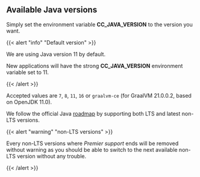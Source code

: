 ## Available Java versions

Simply set the environment variable **CC_JAVA_VERSION** to the version you want.

{{< alert "info" "Default version" >}}
    <p>We are using Java version 11 by default.</p>
    <p>New applications will have the strong <strong>CC_JAVA_VERSION</strong> environment variable set to 11.</p>
{{< /alert >}}

Accepted values are `7`, `8`, `11`, `16` or `graalvm-ce` (for GraalVM 21.0.0.2, based on OpenJDK 11.0).

We follow the official Java [roadmap](https://www.oracle.com/java/technologies/java-se-support-roadmap.html) by supporting both LTS and latest non-LTS versions.

{{< alert "warning" "non-LTS versions" >}}
    <p>Every non-LTS versions where <i>Premier support</i> ends will be removed without warning as you should be able to switch to the next available non-LTS version without any trouble.</p>
{{< /alert >}}
